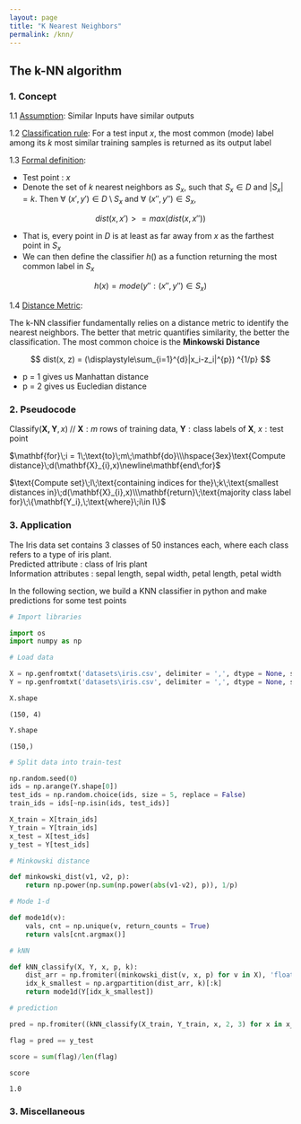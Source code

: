 ```yaml
---
layout: page
title: "K Nearest Neighbors"
permalink: /knn/
---
```




## The k-NN algorithm

### 1. Concept

1.1 <ins>Assumption</ins>: Similar Inputs have similar outputs

1.2 <ins>Classification rule</ins>: For a test input $x$, the most common (mode) label among its $k$ most similar training samples is returned as its output label

1.3 <ins>Formal definition</ins>:

- Test point : $x$
- Denote the set of $k$ nearest neighbors as $S_x$, such that $S_x \in D$ and $|S_x| = k$. Then ∀ $(x',y') \in D\setminus{}S_x$ and ∀ $(x'',y'') \in S_x$,

$$ dist(x, x') >= max (dist(x, x'')) $$

- That is, every point in $D$ is at least as far away from $x$ as the farthest point in $S_x$ 
- We can then define the classifier $h()$ as a function returning the most common label in $S_x$

$$ h(x) = mode({y'' : (x'',y'') \in S_x}) $$


1.4 <ins>Distance Metric</ins>:

The k-NN classifier fundamentally relies on a distance metric to identify the nearest neighbors. The better that metric quantifies similarity, the better the classification. The most common choice is the **Minkowski Distance**

$$ dist(x, z) = (\displaystyle\sum_{i=1}^{d}|x_i-z_i|^{p}) ^{1/p} $$

- p = 1 gives us Manhattan distance 
- p = 2 gives us Eucledian distance


### 2. Pseudocode

$\textrm{Classify}(\mathbf{X,Y},x)\;//\;\mathbf{X}: m\;\text{rows of training data},\;\mathbf{Y}:\text{class labels of}\;\mathbf{X},\;x:\text{test point}$

$\mathbf{for}\;i = 1\;\text{to}\;m\;\mathbf{do}\\\hspace{3ex}\text{Compute distance}\;d(\mathbf{X}_{i},x)\newline\mathbf{end\;for}$

$\text{Compute set}\;I\;\text{containing indices for the}\;k\;\text{smallest distances in}\;d(\mathbf{X}_{i},x)\\\mathbf{return}\;\text{majority class label for}\;\{\mathbf{Y_i},\;\text{where}\;i\in I\}$

### 3. Application

The Iris data set contains 3 classes of 50 instances each, where each class refers to a type of iris plant.
<br>Predicted attribute : class of Iris plant
<br>Information attributes : sepal length, sepal width, petal length, petal width

In the following section, we build a KNN classifier in python and make predictions for some test points


```python
# Import libraries

import os
import numpy as np
```


```python
# Load data

X = np.genfromtxt('datasets\iris.csv', delimiter = ',', dtype = None, skip_header = 1, encoding = 'UTF-8', usecols = [0,1,2,3])
Y = np.genfromtxt('datasets\iris.csv', delimiter = ',', dtype = None, skip_header = 1, encoding = 'UTF-8', usecols = 4)
```


```python
X.shape
```




    (150, 4)




```python
Y.shape
```




    (150,)




```python
# Split data into train-test

np.random.seed(0)
ids = np.arange(Y.shape[0])
test_ids = np.random.choice(ids, size = 5, replace = False)
train_ids = ids[~np.isin(ids, test_ids)]

X_train = X[train_ids]
Y_train = Y[train_ids]
x_test = X[test_ids]
y_test = Y[test_ids]
```


```python
# Minkowski distance

def minkowski_dist(v1, v2, p):
    return np.power(np.sum(np.power(abs(v1-v2), p)), 1/p)

# Mode 1-d

def mode1d(v):
    vals, cnt = np.unique(v, return_counts = True)
    return vals[cnt.argmax()]

```


```python
# kNN

def kNN_classify(X, Y, x, p, k):
    dist_arr = np.fromiter((minkowski_dist(v, x, p) for v in X), 'float')
    idx_k_smallest = np.argpartition(dist_arr, k)[:k]
    return mode1d(Y[idx_k_smallest])

```


```python
# prediction

pred = np.fromiter((kNN_classify(X_train, Y_train, x, 2, 3) for x in x_test), '<U12')

flag = pred == y_test

score = sum(flag)/len(flag)

score
```




    1.0



### 3. Miscellaneous
